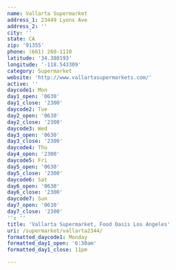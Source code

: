 ```yaml
---
name: Vallarta Supermarket
address_1: 23449 Lyons Ave
address_2: ''
city: ''
state: CA
zip: '91355'
phone: (661) 260-1110
latitude: '34.380193'
longitude: '-118.543309'
category: Supermarket
website: 'http://www.vallartasupermarkets.com/'
active: ''
daycode1: Mon
day1_open: '0630'
day1_close: '2300'
daycode2: Tue
day2_open: '0630'
day2_close: '2300'
daycode3: Wed
day3_open: '0630'
day3_close: '2300'
daycode4: Thu
day4_open: '2300'
daycode5: Fri
day5_open: '0630'
day5_close: '2300'
daycode6: Sat
day6_open: '0630'
day6_close: '2300'
daycode7: Sun
day7_open: '0630'
day7_close: '2300'
'': ''
title: 'Vallarta Supermarket, Food Oasis Los Angeles'
uri: /supermarket/vallarta2344/
formatted_daycode1: Monday
formatted_day1_open: '6:30am'
formatted_day1_close: 11pm

---
```

